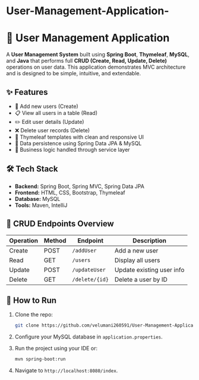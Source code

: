 # User-Management-Application-


# 👥 User Management Application

A **User Management System** built using **Spring Boot**, **Thymeleaf**, **MySQL**, and **Java** that performs full **CRUD (Create, Read, Update, Delete)** operations on user data. This application demonstrates MVC architecture and is designed to be simple, intuitive, and extendable.

## ✨ Features

* 🔐 Add new users (Create)
* 📋 View all users in a table (Read)
* ✏️ Edit user details (Update)
* ❌ Delete user records (Delete)
* 🎨 Thymeleaf templates with clean and responsive UI
* 💾 Data persistence using Spring Data JPA & MySQL
* 🧠 Business logic handled through service layer

## 🛠 Tech Stack

* **Backend:** Spring Boot, Spring MVC, Spring Data JPA
* **Frontend:** HTML, CSS, Bootstrap, Thymeleaf
* **Database:** MySQL
* **Tools:** Maven, IntelliJ 

## 📁 CRUD Endpoints Overview

| Operation | Method | Endpoint       | Description               |
| --------- | ------ | -------------- | ------------------------- |
| Create    | POST   | `/addUser`     | Add a new user            |
| Read      | GET    | `/users`       | Display all users         |
| Update    | POST   | `/updateUser`  | Update existing user info |
| Delete    | GET    | `/delete/{id}` | Delete a user by ID       |

## 🚀 How to Run

1. Clone the repo:

   ```bash
   git clone https://github.com/velumani260591/User-Management-Application-.git
   ```
2. Configure your MySQL database in `application.properties`.
3. Run the project using your IDE or:

   ```bash
   mvn spring-boot:run
   ```
4. Navigate to `http://localhost:8080/index`.


